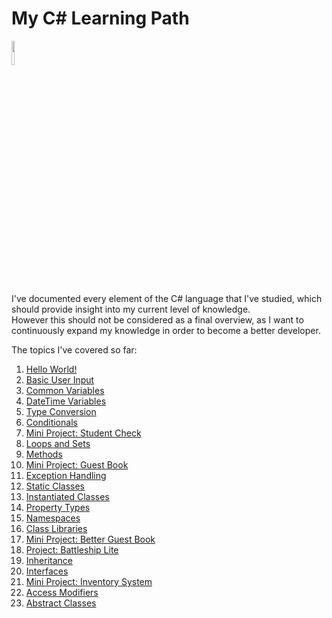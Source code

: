 # My C# Learning Path
<img src="https://user-images.githubusercontent.com/13821079/156200766-317247f2-9d8c-43c6-9f74-d7282c9c588e.png" width=10% height=10%>
<p>
  I've documented every element of the C# language that I've studied, which should provide insight into my current level of knowledge.</br> 
  However this should not be considered as a final overview, as I want to continuously expand my knowledge in order to become a better developer.
</p>
<p>
  The topics I've covered so far:
  <ol>
    <li> <a href="https://github.com/jorisvanlaar/Csharp-learning-path/tree/main/1_HelloWorld">Hello World!</a> </li>
    <li> <a href="https://github.com/jorisvanlaar/Csharp-learning-path/tree/main/2_BasicUserInput">Basic User Input</a> </li>
    <li> <a href="https://github.com/jorisvanlaar/Csharp-learning-path/tree/main/3_CommonVariables">Common Variables</a> </li>
    <li> <a href="https://github.com/jorisvanlaar/Csharp-learning-path/tree/main/4_DateTimeVariables">DateTime Variables</a> </li>
    <li> <a href="https://github.com/jorisvanlaar/Csharp-learning-path/tree/main/5_TypeConversion">Type Conversion</a> </li>
    <li> <a href="https://github.com/jorisvanlaar/Csharp-learning-path/tree/main/6_Conditionals">Conditionals</a> </li>
    <li> <a href="https://github.com/jorisvanlaar/Csharp-learning-path/tree/main/7_MiniProject_StudentCheck">Mini Project: Student Check</a> </li>
    <li> <a href="https://github.com/jorisvanlaar/Csharp-learning-path/tree/main/8_LoopsAndSets">Loops and Sets</a> </li>
    <li> <a href="https://github.com/jorisvanlaar/Csharp-learning-path/tree/main/9_Methods">Methods</a> </li>
    <li> <a href="https://github.com/jorisvanlaar/Csharp-learning-path/tree/main/10_MiniProject_GuestBook">Mini Project: Guest Book</a> </li>
    <li> <a href="https://github.com/jorisvanlaar/Csharp-learning-path/tree/main/11_Exceptions">Exception Handling</a> </li>
    <li> <a href="https://github.com/jorisvanlaar/Csharp-learning-path/tree/main/12_StaticClasses">Static Classes</a> </li>
    <li> <a href="https://github.com/jorisvanlaar/Csharp-learning-path/tree/main/13_InstantiatedClasses">Instantiated Classes</a> </li>
    <li> <a href="https://github.com/jorisvanlaar/Csharp-learning-path/tree/main/14_PropertyTypes">Property Types</a> </li>
    <li> <a href="https://github.com/jorisvanlaar/Csharp-learning-path/tree/main/15_Namespaces">Namespaces</a> </li>
    <li> <a href="https://github.com/jorisvanlaar/Csharp-learning-path/tree/main/16_ClassLibraries"> Class Libraries</a> </li>
    <li> <a href="https://github.com/jorisvanlaar/Csharp-learning-path/tree/main/17_MiniProject_BetterGuestBook"> Mini Project: Better Guest Book</a> </li>
    <li> <a href="https://github.com/jorisvanlaar/Csharp-learning-path/tree/main/18_Project_Battleship_Lite"> Project: Battleship Lite</a> </li>
    <li> <a href="https://github.com/jorisvanlaar/Csharp-learning-path/tree/main/19_Inheritance"> Inheritance</a> </li>
    <li> <a href="https://github.com/jorisvanlaar/Csharp-learning-path/tree/main/20_Interfaces"> Interfaces</a> </li>
    <li> <a href="https://github.com/jorisvanlaar/Csharp-learning-path/tree/main/21_MiniProject_InventorySystem"> Mini Project: Inventory System</a> </li>
    <li> <a href="https://github.com/jorisvanlaar/Csharp-learning-path/tree/main/22_AccessModifiers"> Access Modifiers</a> </li>
    <li> <a href="https://github.com/jorisvanlaar/Csharp-learning-path/tree/main/23_AbstractClasses"> Abstract Classes</a> </li>
  </ol>
</p>
